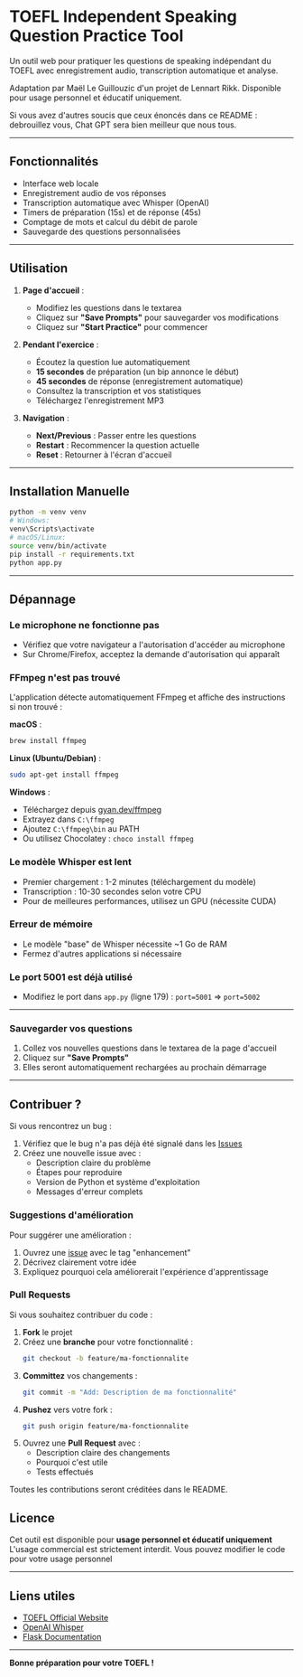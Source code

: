 # TOEFL Independent Speaking Question Practice Tool

Un outil web pour pratiquer les questions de speaking indépendant du TOEFL avec enregistrement audio, transcription automatique et analyse.

Adaptation par Maël Le Guillouzic d'un projet de Lennart Rikk.
Disponible pour usage personnel et éducatif uniquement.

Si vous avez d'autres soucis que ceux énoncés dans ce README : debrouillez vous, Chat GPT sera bien meilleur que nous tous.

---

## Fonctionnalités

- Interface web locale
- Enregistrement audio de vos réponses
- Transcription automatique avec Whisper (OpenAI)
- Timers de préparation (15s) et de réponse (45s)
- Comptage de mots et calcul du débit de parole
- Sauvegarde des questions personnalisées

---

## Utilisation

1. **Page d'accueil** :
   - Modifiez les questions dans le textarea
   - Cliquez sur **"Save Prompts"** pour sauvegarder vos modifications
   - Cliquez sur **"Start Practice"** pour commencer

2. **Pendant l'exercice** :
   - Écoutez la question lue automatiquement
   - **15 secondes** de préparation (un bip annonce le début)
   - **45 secondes** de réponse (enregistrement automatique)
   - Consultez la transcription et vos statistiques
   - Téléchargez l'enregistrement MP3

3. **Navigation** :
   - **Next/Previous** : Passer entre les questions
   - **Restart** : Recommencer la question actuelle
   - **Reset** : Retourner à l'écran d'accueil

---

## Installation Manuelle

```bash
python -m venv venv
# Windows:
venv\Scripts\activate
# macOS/Linux:
source venv/bin/activate
pip install -r requirements.txt
python app.py
```

---

## Dépannage

### Le microphone ne fonctionne pas
- Vérifiez que votre navigateur a l'autorisation d'accéder au microphone
- Sur Chrome/Firefox, acceptez la demande d'autorisation qui apparaît

### FFmpeg n'est pas trouvé
L'application détecte automatiquement FFmpeg et affiche des instructions si non trouvé :

**macOS** :
```bash
brew install ffmpeg
```

**Linux (Ubuntu/Debian)** :
```bash
sudo apt-get install ffmpeg
```

**Windows** :
- Téléchargez depuis [gyan.dev/ffmpeg](https://www.gyan.dev/ffmpeg/builds/)
- Extrayez dans `C:\ffmpeg`
- Ajoutez `C:\ffmpeg\bin` au PATH
- Ou utilisez Chocolatey : `choco install ffmpeg`

### Le modèle Whisper est lent
- Premier chargement : 1-2 minutes (téléchargement du modèle)
- Transcription : 10-30 secondes selon votre CPU
- Pour de meilleures performances, utilisez un GPU (nécessite CUDA)

### Erreur de mémoire
- Le modèle "base" de Whisper nécessite ~1 Go de RAM
- Fermez d'autres applications si nécessaire

### Le port 5001 est déjà utilisé
- Modifiez le port dans `app.py` (ligne 179) : `port=5001` => `port=5002`

---

### Sauvegarder vos questions

1. Collez vos nouvelles questions dans le textarea de la page d'accueil
2. Cliquez sur **"Save Prompts"**
3. Elles seront automatiquement rechargées au prochain démarrage

---

## Contribuer ?

Si vous rencontrez un bug :

1. Vérifiez que le bug n'a pas déjà été signalé dans les [Issues](../../issues)
2. Créez une nouvelle issue avec :
   - Description claire du problème
   - Étapes pour reproduire
   - Version de Python et système d'exploitation
   - Messages d'erreur complets

### Suggestions d'amélioration

Pour suggérer une amélioration :

1. Ouvrez une [issue](../../issues/new) avec le tag "enhancement"
2. Décrivez clairement votre idée
3. Expliquez pourquoi cela améliorerait l'expérience d'apprentissage

### Pull Requests

Si vous souhaitez contribuer du code :

1. **Fork** le projet
2. Créez une **branche** pour votre fonctionnalité :
   ```bash
   git checkout -b feature/ma-fonctionnalite
   ```
3. **Committez** vos changements :
   ```bash
   git commit -m "Add: Description de ma fonctionnalité"
   ```
4. **Pushez** vers votre fork :
   ```bash
   git push origin feature/ma-fonctionnalite
   ```
5. Ouvrez une **Pull Request** avec :
   - Description claire des changements
   - Pourquoi c'est utile
   - Tests effectués

Toutes les contributions seront créditées dans le README.

## Licence

Cet outil est disponible pour **usage personnel et éducatif uniquement** L'usage commercial est strictement interdit. Vous pouvez modifier le code pour votre usage personnel

---

## Liens utiles

- [TOEFL Official Website](https://www.ets.org/toefl)
- [OpenAI Whisper](https://github.com/openai/whisper)
- [Flask Documentation](https://flask.palletsprojects.com/)

---

**Bonne préparation pour votre TOEFL !**
